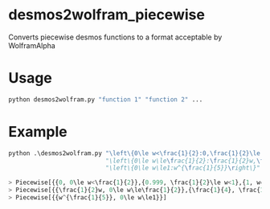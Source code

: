 # desmos2wolfram_piecewise
Converts piecewise desmos functions to a format acceptable by WolframAlpha

# Usage
```python
python desmos2wolfram.py "function 1" "function 2" ...
```

# Example
```python
python .\desmos2wolfram.py "\left\{0\le w<\frac{1}{2}:0,\frac{1}{2}\le w<1:0.999,w=1:1\right\}" 
                           "\left\{0\le w\le\frac{1}{2}:\frac{1}{2}w,\frac{1}{2}<w\le\frac{3}{4}:\frac{1}{4},\frac{3}{4}<w\le1:3w-2\right\}" 
                           "\left\{0\le w\le1:w^{\frac{1}{5}}\right\}"

> Piecewise[{{0, 0\le w<\frac{1}{2}},{0.999, \frac{1}{2}\le w<1},{1, w=1}}] 
> Piecewise[{{\frac{1}{2}w, 0\le w\le\frac{1}{2}},{\frac{1}{4}, \frac{1}{2}<w\le\frac{3}{4}},{3w-2, \frac{3}{4}<w\le1}}]
> Piecewise[{{w^{\frac{1}{5}}, 0\le w\le1}}]
```
